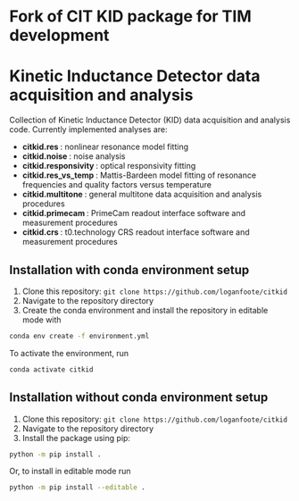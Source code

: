 # Fork of CIT KID package for TIM development


# Kinetic Inductance Detector data acquisition and analysis
Collection of Kinetic Inductance Detector (KID) data acquisition and analysis code. Currently implemented analyses are:
<ul>
 <li> <b> citkid.res </b>: nonlinear resonance model fitting  </li>
 <li> <b> citkid.noise </b>: noise analysis </li>
 <li> <b> citkid.responsivity </b>: optical responsivity fitting  </li>
 <li> <b> citkid.res_vs_temp </b>: Mattis-Bardeen model fitting of resonance frequencies and quality factors versus temperature </li>
 <li> <b> citkid.multitone </b>: general multitone data acquisition and analysis procedures </li>
 <li> <b> citkid.primecam </b>: PrimeCam readout interface software and measurement procedures </li>
 <li> <b> citkid.crs </b>: t0.technology CRS readout interface software and measurement procedures </li>
</ul>

## Installation with conda environment setup
1. Clone this repository: `git clone https://github.com/loganfoote/citkid`
2. Navigate to the repository directory
3. Create the conda environment and install the repository in editable mode with
```bash
conda env create -f environment.yml
```
To activate the environment, run 
```bash
conda activate citkid
```
## Installation without conda environment setup
1. Clone this repository: `git clone https://github.com/loganfoote/citkid`
2. Navigate to the repository directory
3. Install the package using pip:
```bash
python -m pip install .
```
 Or, to install in editable mode run  
 ```bash
 python -m pip install --editable .
```

